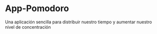 # App-Pomodoro
Una aplicación sencilla para distribuir nuestro tiempo y aumentar nuestro nivel de concentración 
